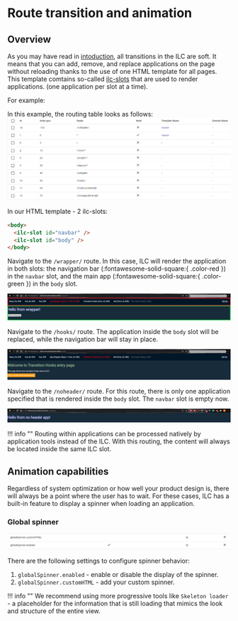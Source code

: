 # Route transition and animation

## Overview

As you may have read in [intoduction](./introduction.md), all transitions in the ILC are soft. It means that you can add, remove, and replace applications on the page without reloading thanks to the use of one HTML template for all pages. This template comtains so-called [ilc-slots](./route_configuration_options.md#slot-configuration) that are used to render applications. (one application per slot at a time).

For example:

In this example, the routing table looks as follows:
![Routing table](../assets/routes/routing-table.png)

In our HTML template - 2 ilc-slots: 

  ```html
  <body>
    <ilc-slot id="navbar" />
    <ilc-slot id="body" />
  </body>
  ```

Navigate to the `/wrapper/` route.
In this case, ILC will render the application in both slots: the navigation bar (:fontawesome-solid-square:{ .color-red }) in the `navbar` slot, and the main app (:fontawesome-solid-square:{ .color-green }) in the `body` slot.

![example](../assets/routes/two-app-render-example.png)

Navigate to the `/hooks/` route.
The application inside the `body` slot will be replaced, while the navigation bar will stay in place.

![example](../assets/routes/replaced-app-example.png)

Navigate to the `/noheader/` route.
For this route, there is only one application specified that is rendered inside the `body` slot. The `navbar` slot is empty now.

![example](../assets/routes/noheader-example.png)

!!! info ""
    Routing within applications can be processed natively by application tools instead of the ILC. With this routing, the content will always be located inside the same ILC slot.

## Animation capabilities

Regardless of system optimization or how well your product design is, there will always be a point where the user has to wait. For these cases, ILC has a built-in feature to display a spinner when loading an application. 

### Global spinner

![Global spinner](../assets/routes/spinner.png)

There are the following settings to configure spinner behavior:

1. `globalSpinner.enabled` - enable or disable the display of the spinner.
1. `globalSpinner.customHTML` - add your custom spinner.

!!! info ""
    We recommend using more progressive tools like `Skeleton loader` - a placeholder for the information that is still loading that mimics the look and structure of the entire view.